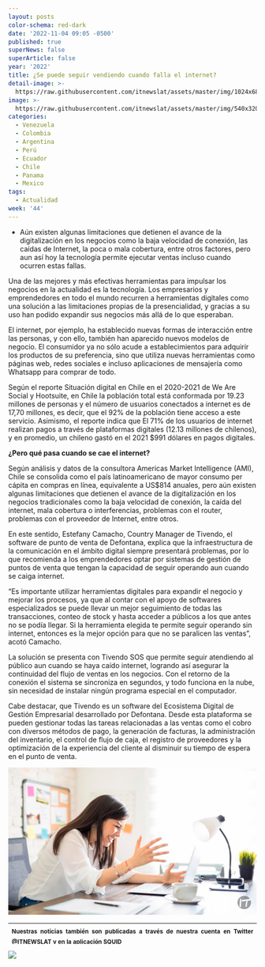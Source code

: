 ```yaml
---
layout: posts
color-schema: red-dark
date: '2022-11-04 09:05 -0500'
published: true
superNews: false
superArticle: false
year: '2022'
title: ¿Se puede seguir vendiendo cuando falla el internet?
detail-image: >-
  https://raw.githubusercontent.com/itnewslat/assets/master/img/1024x680/mujer-en-laptop-g.jpg
image: >-
  https://raw.githubusercontent.com/itnewslat/assets/master/img/540x320/mujer-en-laptop-p.jpg
categories:
  - Venezuela
  - Colombia
  - Argentina
  - Perú
  - Ecuador
  - Chile
  - Panama
  - Mexico
tags:
  - Actualidad
week: '44'
---
```

- Aún existen algunas limitaciones que detienen el avance de la digitalización en los negocios como la baja velocidad de conexión, las caídas de Internet, la poca o mala cobertura, entre otros factores, pero aun así hoy la tecnología permite ejecutar ventas incluso cuando ocurren estas fallas.

Una de las mejores y más efectivas herramientas para impulsar los negocios en la actualidad es la tecnología. Los empresarios y emprendedores en todo el mundo recurren a herramientas digitales como una solución a las limitaciones propias de la presencialidad, y gracias a su uso han podido expandir sus negocios más allá de lo que esperaban.

El internet, por ejemplo, ha establecido nuevas formas de interacción entre las personas, y con ello, también han aparecido nuevos modelos de negocio. El consumidor ya no sólo acude a establecimientos para adquirir los productos de su preferencia, sino que utiliza nuevas herramientas como páginas web, redes sociales e incluso aplicaciones de mensajería como Whatsapp para comprar de todo.

Según el reporte Situación digital en Chile en el 2020-2021 de We Are Social y Hootsuite, en Chile la población total está conformada por 19.23 millones de personas y el número de usuarios conectados a internet es de 17,70 millones, es decir, que el 92% de la población tiene acceso a este servicio. Asimismo, el reporte indica que El 71% de los usuarios de internet realizan pagos a través de plataformas digitales (12.13 millones de chilenos), y en promedio, un chileno gastó en el 2021 $991 dólares en pagos digitales.

**¿Pero qué pasa cuando se cae el internet?**

Según análisis y datos de la consultora Americas Market Intelligence (AMI), Chile se consolida como el país latinoamericano de mayor consumo per cápita en compras en línea, equivalente a US$814 anuales, pero aún existen algunas limitaciones que detienen el avance de la digitalización en los negocios tradicionales como la baja velocidad de conexión, la caída del internet, mala cobertura o interferencias, problemas con el router, problemas con el proveedor de Internet, entre otros.

En este sentido, Estefany Camacho, Country Manager de Tivendo, el software de punto de venta de Defontana, explica que la infraestructura de la comunicación en el ámbito digital siempre presentará problemas, por lo que recomienda a los emprendedores optar por sistemas de gestión de puntos de venta que tengan la capacidad de seguir operando aun cuando se caiga internet.

“Es importante utilizar herramientas digitales para expandir el negocio y mejorar los procesos, ya que al contar con el apoyo de softwares especializados se puede llevar un mejor seguimiento de todas las transacciones, conteo de stock y hasta acceder a públicos a los que antes no se podía llegar. Si la herramienta elegida te permite seguir operando sin internet, entonces es la mejor opción para que no se paralicen las ventas”, acotó Camacho.

La solución se presenta con Tivendo SOS que permite seguir atendiendo al público aun cuando se haya caído internet, logrando así asegurar la continuidad del flujo de ventas en los negocios. Con el retorno de la conexión el sistema se sincroniza en segundos, y todo funciona en la nube, sin necesidad de instalar ningún programa especial en el computador.

Cabe destacar, que Tivendo es un software del Ecosistema Digital de Gestión Empresarial desarrollado por Defontana. Desde esta plataforma se pueden gestionar todas las tareas relacionadas a las ventas como el cobro con diversos métodos de pago, la generación de facturas, la administración del inventario, el control de flujo de caja, el registro de proveedores y la optimización de la experiencia del cliente al disminuir su tiempo de espera en el punto de venta.


![](https://raw.githubusercontent.com/itnewslat/assets/master/img/540x320/mujer-en-laptop-p.jpg)

<table style="height: 42px;" width="569">
<tbody>
<tr>
<td style="text-align: justify;"><sub><strong>Nuestras noticias también son publicadas a través de nuestra cuenta en Twitter <a href="https://twitter.com/itnewslat?lang=es">@ITNEWSLAT</a> y en la aplicación <a href="https://squidapp.co/en/">SQUID</a></strong></sub></td>
</tr>
</tbody>
</table>

<img src="https://tracker.metricool.com/c3po.jpg?hash=56f88a41e39ab42c063cc51676587a04"/>